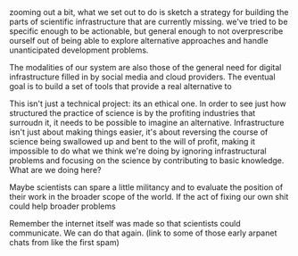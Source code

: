 
<div class="draft-text" markdown="1">
zooming out a bit, what we set out to do is sketch a strategy for building the parts of scientific infrastructure that are currently missing. we've tried to be specific enough to be actionable, but general enough to not overprescribe ourself out of being able to explore alternative approaches and handle unanticipated development problems.

The modalities of our system are also those of the general need for digital infrastructure filled in by social media and cloud providers. The eventual goal is to build a set of tools that provide a real alternative to 


This isn't just a technical project: its an ethical one. In order to see just how structured the practice of science is by the profiting industries that surroudn it, it needs to be possible to imagine an alternative. Infrastructure isn't just about making things easier, it's about reversing the course of science being swallowed up and bent to the will of profit, making it impossible to do what we think we're doing by ignoring infrastructural problems and focusing on the science by contributing to basic knowledge. What are we doing here?

Maybe scientists can spare a little militancy and to evaluate the position of their work in the broader scope of the world. If the act of fixing our own shit could help broader problems 

Remember the internet itself was made so that scientists could communicate. We can do that again. (link to some of those early arpanet chats from like the first spam)
</div>
